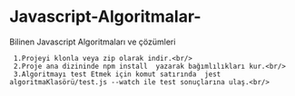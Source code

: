 # Javascript-Algoritmalar-
Bilinen Javascript Algoritmaları ve çözümleri

```
 1.Projeyi klonla veya zip olarak indir.<br/>
 2.Proje ana dizininde npm install  yazarak bağımlılıkları kur.<br/>
 3.Algoritmayı test Etmek için komut satırında  jest algoritmaKlasörü/test.js --watch ile test sonuçlarına ulaş.<br/>
```
